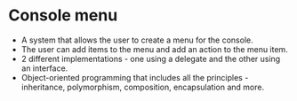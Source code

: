 # Console menu

* A system that allows the user to create a menu for the console.
* The user can add items to the menu and add an action to the menu item.
* 2 different implementations - one using a delegate and the other using an interface.
* Object-oriented programming that includes all the principles - inheritance, polymorphism, composition, encapsulation and more.
